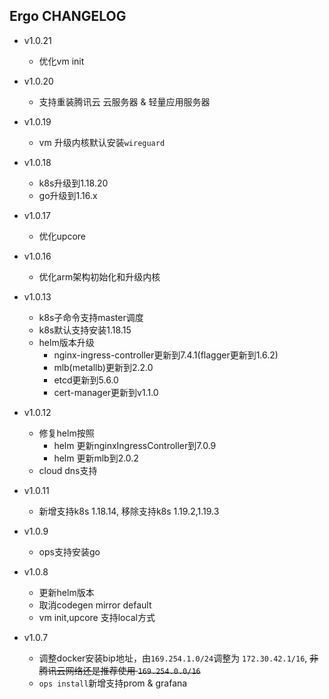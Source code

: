 ## Ergo CHANGELOG

- v1.0.21
  - 优化vm init

- v1.0.20
  - 支持重装腾讯云 云服务器 & 轻量应用服务器

- v1.0.19
  - vm 升级内核默认安装`wireguard`

- v1.0.18
  - k8s升级到1.18.20
  - go升级到1.16.x

- v1.0.17
  - 优化upcore

- v1.0.16
  - 优化arm架构初始化和升级内核

- v1.0.13
  - k8s子命令支持master调度
  - k8s默认支持安装1.18.15
  - helm版本升级
    - nginx-ingress-controller更新到7.4.1(flagger更新到1.6.2)
    - mlb(metallb)更新到2.2.0
    - etcd更新到5.6.0
    - cert-manager更新到v1.1.0

- v1.0.12
  - 修复helm按照
    - helm 更新nginxIngressController到7.0.9
    - helm 更新mlb到2.0.2
  - cloud dns支持

- v1.0.11
  - 新增支持k8s 1.18.14, 移除支持k8s 1.19.2,1.19.3

- v1.0.9
  - ops支持安装go

- v1.0.8
  - 更新helm版本
  - 取消codegen mirror default
  - vm init,upcore 支持local方式

- v1.0.7
  - 调整docker安装bip地址，由`169.254.1.0/24`调整为 `172.30.42.1/16`, <del>非腾讯云网络还是推荐使用 `169.254.0.0/16`</del>
  - `ops install`新增支持prom & grafana
